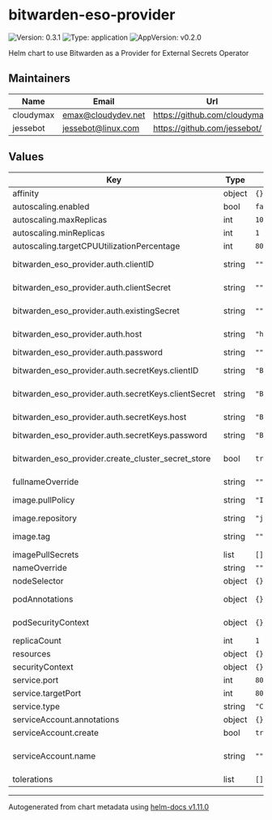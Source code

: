 # bitwarden-eso-provider

![Version: 0.3.1](https://img.shields.io/badge/Version-0.3.1-informational?style=flat-square) ![Type: application](https://img.shields.io/badge/Type-application-informational?style=flat-square) ![AppVersion: v0.2.0](https://img.shields.io/badge/AppVersion-v0.2.0-informational?style=flat-square)

Helm chart to use Bitwarden as a Provider for External Secrets Operator

## Maintainers

| Name | Email | Url |
| ---- | ------ | --- |
| cloudymax | <emax@cloudydev.net> | <https://github.com/cloudymax/> |
| jessebot | <jessebot@linux.com> | <https://github.com/jessebot/> |

## Values

| Key | Type | Default | Description |
|-----|------|---------|-------------|
| affinity | object | `{}` |  |
| autoscaling.enabled | bool | `false` | enable pod autoscaling |
| autoscaling.maxReplicas | int | `100` | max number of pods to spin up |
| autoscaling.minReplicas | int | `1` | minimum number of pods to keep |
| autoscaling.targetCPUUtilizationPercentage | int | `80` |  |
| bitwarden_eso_provider.auth.clientID | string | `""` | bitwarden client ID to use to grabs secrets in the pod, ignored if existingSecret is set |
| bitwarden_eso_provider.auth.clientSecret | string | `""` | bitwarden client Secret to use to grabs secrets in the pod, ignored if existingSecret is set |
| bitwarden_eso_provider.auth.existingSecret | string | `""` | use an existing kubernetes secret for bitwarden credentials, ignores above credentials if this is set |
| bitwarden_eso_provider.auth.host | string | `"https://bitwarden.com"` | bitwarden hostname to use to grab secrets in the pod, ignored if existingSecret is set |
| bitwarden_eso_provider.auth.password | string | `""` | password for bitwarden |
| bitwarden_eso_provider.auth.secretKeys.clientID | string | `"BW_CLIENTID"` | secret key for bitwarden client ID to use to grabs secrets in the pod |
| bitwarden_eso_provider.auth.secretKeys.clientSecret | string | `"BW_CLIENTSECRET"` | secret key for bitwarden client Secret to use to grabs secrets in the pod |
| bitwarden_eso_provider.auth.secretKeys.host | string | `"BW_HOST"` | secret key for bitwarden hostname to use to grab secrets in the pod |
| bitwarden_eso_provider.auth.secretKeys.password | string | `"BW_PASSWORD"` | secret key for bitwarden password key |
| bitwarden_eso_provider.create_cluster_secret_store | bool | `true` | if set to True, we'll create a cluster-wide accessible Cluster Secret Store see: https://external-secrets.io/latest/introduction/overview/#clustersecretstore |
| fullnameOverride | string | `""` |  |
| image.pullPolicy | string | `"IfNotPresent"` | Overrides the image pullPolicy. Hint: set to Always if using latest tag |
| image.repository | string | `"jessebot/bweso"` | Overrides the image repository |
| image.tag | string | `""` | Overrides the image tag whose default is the chart appVersion. |
| imagePullSecrets | list | `[]` |  |
| nameOverride | string | `""` | this overrides the name of the chart |
| nodeSelector | object | `{}` |  |
| podAnnotations | object | `{}` | additional annotations to apply to the bitwarden ESO provider pod |
| podSecurityContext | object | `{}` | https://kubernetes.io/docs/tasks/configure-pod-container/security-context/ |
| replicaCount | int | `1` | replicas to deploy of this pod |
| resources | object | `{}` |  |
| securityContext | object | `{}` |  |
| service.port | int | `80` | port to broadcast for k8s service internally on the cluster |
| service.targetPort | int | `8087` | port on the container to target for the k8s service |
| service.type | string | `"ClusterIP"` |  |
| serviceAccount.annotations | object | `{}` | Annotations to add to the service account |
| serviceAccount.create | bool | `true` | Specifies whether a service account should be created |
| serviceAccount.name | string | `""` | The name of the service account to use. If not set and create is true, a name is generated using the fullname template |
| tolerations | list | `[]` |  |

----------------------------------------------
Autogenerated from chart metadata using [helm-docs v1.11.0](https://github.com/norwoodj/helm-docs/releases/v1.11.0)
